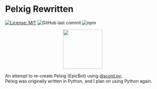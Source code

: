 # Pelxig Rewritten 
[![License: MIT](https://img.shields.io/badge/License-MIT-blue.svg)](https://opensource.org/licenses/MIT)
![GitHub last commit](https://img.shields.io/github/last-commit/WackyFolf/Pelxig-Rewritten)
![npm](https://img.shields.io/npm/v/npm)
<p align="center">
  <img width="128" height="128" src="https://images-ext-2.discordapp.net/external/uIof1d3k_HDrvH_QJuQ-V68Dg532xTk849PYbwJB8lk/%3Fsize%3D1024/https/cdn.discordapp.com/avatars/702672778738008174/5ff674a6de2aaf14f6573ffff391838f.webp?width=678&height=678">
</p>
An attempt to re-create Pelxig (EpicBot) using <a href='https://github.com/Rapptz/discord.py'>
    discord.py.
</a>
<br>
Pelxig was originally written in Python, and I plan on using Python again.